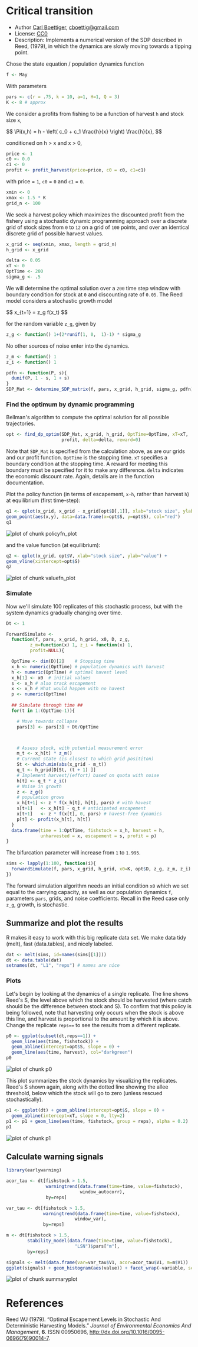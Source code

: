 




# Critical transition 

 * Author [Carl Boettiger](http://carlboettiger.info), <cboettig@gmail.com>
 * License: [CC0](http://creativecommons.org/publicdomain/zero/1.0/)
 * Description:  Implements a numerical version of the SDP described in Reed, (1979), in which the dynamics are slowly moving towards a tipping point.  





Chose the state equation / population dynamics function



```r
f <- May
```




With parameters 



```r
pars <- c(r = .75, k = 10, a=1, H=1, Q = 3)
K <- 8 # approx
```




We consider a profits from fishing to be a function of harvest `h` and stock size `x`,  

<div> $$ \Pi(x,h) = h - \left( c_0  + c_1 \frac{h}{x} \right) \frac{h}{x}, $$ </div> 

conditioned on h > x and x > 0,



```r
price <- 1
c0 <- 0.0
c1 <- 0
profit <- profit_harvest(price=price, c0 = c0, c1=c1) 
```




with price = `1`, `c0` = `0` and `c1` = `0`. 




```r
xmin <- 0
xmax <- 1.5 * K
grid_n <- 100
```




We seek a harvest policy which maximizes the discounted profit from the fishery using a stochastic dynamic programming approach over a discrete grid of stock sizes from `0` to `12` on a grid of `100` points, and over an identical discrete grid of possible harvest values.  




```r
x_grid <- seq(xmin, xmax, length = grid_n)  
h_grid <- x_grid  
```







```r
delta <- 0.05
xT <- 0
OptTime <- 200
sigma_g <- .5
```




We will determine the optimal solution over a `200` time step window with boundary condition for stock at `0` and discounting rate of `0.05`.  The Reed model considers a stochastic growth model 

<div> $$ x_{t+1} = z_g f(x_t) $$ </div> 

for the random variable `z_g`, given by 



```r
z_g <- function() 1+(2*runif(1, 0,  1)-1) * sigma_g
```




No other sources of noise enter into the dynamics.  



```r
z_m <- function() 1
z_i <- function() 1
```








```r
pdfn <- function(P, s){
  dunif(P, 1 - s, 1 + s)
}
SDP_Mat <- determine_SDP_matrix(f, pars, x_grid, h_grid, sigma_g, pdfn)
```





### Find the optimum by dynamic programming

Bellman's algorithm to compute the optimal solution for all possible trajectories.



```r
opt <- find_dp_optim(SDP_Mat, x_grid, h_grid, OptTime=OptTime, xT=xT, 
                     profit, delta=delta, reward=0)
```




Note that `SDP_Mat` is specified from the calculation above, as are our grids and our profit function. `OptTime` is the stopping time.  `xT` specifies a boundary condition at the stopping time. A reward for meeting this boundary must be specified for it to make any difference.  `delta` indicates the economic discount rate. Again, details are in the function documentation.   


Plot the policy function (in terms of escapement, `x-h`, rather than harvest `h`) at equilibrium (first time-step):



```r
q1 <- qplot(x_grid, x_grid - x_grid[opt$D[,1]], xlab="stock size", ylab="escapement") + 
geom_point(aes(x,y), data=data.frame(x=opt$S, y=opt$S), col="red")
q1
```

![plot of chunk policyfn_plot](http://farm8.staticflickr.com/7112/7411630380_be6ae8f7ed_o.png) 


and the value function (at equilibrium):



```r
q2 <- qplot(x_grid, opt$V, xlab="stock size", ylab="value") + 
geom_vline(xintercept=opt$S)
q2
```

![plot of chunk valuefn_plot](http://farm8.staticflickr.com/7272/7411630830_edc9d48b56_o.png) 






### Simulate 

Now we'll simulate 100 replicates of this stochastic process, but with the system dynamics gradually changing over time.   




```r
Dt <- 1

ForwardSimulate <- 
  function(f, pars, x_grid, h_grid, x0, D, z_g,
         z_m=function(x) 1, z_i = function(x) 1, 
         profit=NULL){

  OptTime <- dim(D)[2]    # Stopping time
  x_h <- numeric(OptTime) # population dynamics with harvest
  h <- numeric(OptTime) # optimal havest level
  x_h[1] <- x0  # initial values
  s <- x_h # also track escapement
  x <- x_h # What would happen with no havest
  p <- numeric(OptTime)
    
  ## Simulate through time ##
  for(t in 1:(OptTime-1)){

    # Move towards collapse
    pars[3] <- pars[3] + Dt/OptTime



    # Assess stock, with potential measurement error
    m_t <- x_h[t] * z_m()
    # Current state (is closest to which grid posititon) 
    St <- which.min(abs(x_grid - m_t)) 
    q_t <- h_grid[D[St, (t + 1) ]] 
    # Implement harvest/(effort) based on quota with noise 
    h[t] <- q_t * z_i()
    # Noise in growth 
    z <- z_g() 
    # population grows
    x_h[t+1] <- z * f(x_h[t], h[t], pars) # with havest
    s[t+1]   <- x_h[t] - q_t # anticipated escapement
    x[t+1]   <- z * f(x[t], 0, pars) # havest-free dynamics
    p[t] <- profit(x_h[t], h[t])
  }
  data.frame(time = 1:OptTime, fishstock = x_h, harvest = h,
             unharvested = x, escapement = s, profit = p) 
}
```




The bifurcation parameter will increase from `1` to `1.995`.  






```r
sims <- lapply(1:100, function(i){
  ForwardSimulate(f, pars, x_grid, h_grid, x0=K, opt$D, z_g, z_m, z_i)
})
```




The forward simulation algorithm needs an initial condition `x0` which we set equal to the carrying capacity, as well as our population dynamics `f`, parameters `pars`, grids, and noise coefficients.  Recall in the Reed case only `z_g`, growth, is stochastic.  


## Summarize and plot the results                                                   

R makes it easy to work with this big replicate data set.  We make data tidy (melt), fast (data.tables), and nicely labeled.



```r
dat <- melt(sims, id=names(sims[[1]]))  
dt <- data.table(dat)
setnames(dt, "L1", "reps") # names are nice
```




### Plots 

Let's begin by looking at the dynamics of a single replicate. The line shows Reed's S, the level above which the stock should be harvested (where catch should be the difference between stock and S).  To confirm that this policy is being followed, note that harvesting only occurs when the stock is above this line, and harvest is proportional to the amount by which it is above.  Change the replicate `reps==` to see the results from a different replicate.  



```r
p0 <- ggplot(subset(dt,reps==1)) +
  geom_line(aes(time, fishstock)) +
  geom_abline(intercept=opt$S, slope = 0) +
  geom_line(aes(time, harvest), col="darkgreen") 
p0
```

![plot of chunk p0](http://farm8.staticflickr.com/7130/7411634950_4ee3e9d2e5_o.png) 



This plot summarizes the stock dynamics by visualizing the replicates. Reed's S shown again, along with the dotted line showing the allee threshold, below which the stock will go to zero (unless rescued stochastically). 



```r
p1 <- ggplot(dt) + geom_abline(intercept=opt$S, slope = 0) + 
  geom_abline(intercept=xT, slope = 0, lty=2) 
p1 <- p1 + geom_line(aes(time, fishstock, group = reps), alpha = 0.2)
p1
```

![plot of chunk p1](http://farm8.staticflickr.com/7117/7411636406_5a6d056bd6_o.png) 




## Calculate warning signals 



```r
library(earlywarning)
```






```r
acor_tau <- dt[fishstock > 1.5, 
               warningtrend(data.frame(time=time, value=fishstock),
                            window_autocorr),
               by=reps]

var_tau <- dt[fishstock > 1.5, 
              warningtrend(data.frame(time=time, value=fishstock),
                          window_var),
              by=reps]
```






```r
m <- dt[fishstock > 1.5, 
        stability_model(data.frame(time=time, value=fishstock),
                          "LSN")$pars["m"],
        by=reps]
```






```r
signals <- melt(data.frame(var=var_tau$V1, acor=acor_tau$V1, m=m$V1))
ggplot(signals) + geom_histogram(aes(value)) + facet_wrap(~variable, scales="free")
```

![plot of chunk summaryplot](http://farm8.staticflickr.com/7248/7415031124_10edf9f5db_o.png) 



# References

<p>Reed WJ (1979).
&ldquo;Optimal Escapement Levels in Stochastic And Deterministic Harvesting Models.&rdquo;
<EM>Journal of Environmental Economics And Management</EM>, <B>6</B>.
ISSN 00950696, <a href="http://dx.doi.org/10.1016/0095-0696(79)90014-7">http://dx.doi.org/10.1016/0095-0696(79)90014-7</a>.





